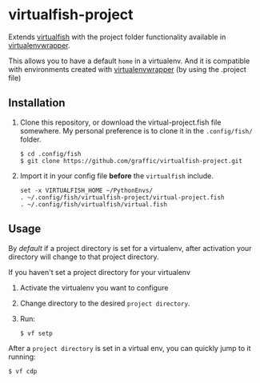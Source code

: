 # virtualfish-project

Extends [virtualfish][1] with the project folder functionality available in
[virtualenvwrapper][2].

This allows you to have a default `home` in a virtualenv. And it is compatible
with environments created with [virtualenvwrapper][2] (by using the .project
file)

## Installation


1. Clone this repository, or download the virtual-project.fish file somewhere.
   My personal preference is to clone it in the `.config/fish/` folder.

   ```Shell
   $ cd .config/fish
   $ git clone https://github.com/graffic/virtualfish-project.git
   ```

2. Import it in your config file **before** the `virtualfish` include.
   
   ```Shell
   set -x VIRTUALFISH_HOME ~/PythonEnvs/
   . ~/.config/fish/virtualfish-project/virtual-project.fish
   . ~/.config/fish/virtualfish/virtual.fish
   ```

## Usage

By *default* if a project directory is set for a virtualenv, after activation
your directory will change to that project directory.

If you haven't set a project directory for your virtualenv

1. Activate the virtualenv you want to configure
2. Change directory to the desired `project directory`.
3. Run:

   ```Shell
   $ vf setp
   ```

After a `project directory` is set in a virtual env, you can quickly jump to
it running:

```Shell
$ vf cdp
```

[1]: https://github.com/adambrenecki/virtualfish
[2]: http://virtualenvwrapper.readthedocs.org/en/latest/
